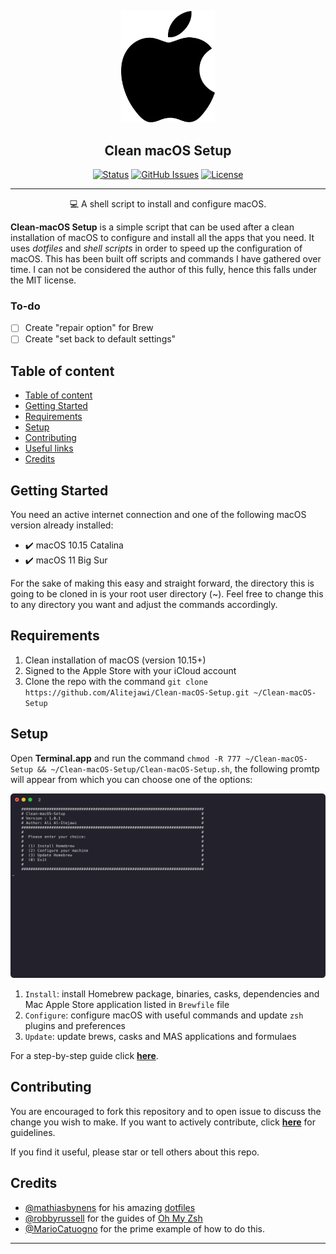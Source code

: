 <p align="center">
  <a href="https://github.com/Alitejawi/Clean-macOS-Setup">
 <img width=150px src="https://raw.githubusercontent.com/Alitejawi/Clean-macOS-Setup/master/img/apple_logo_black.png" alt="apple_logo_black.png"></a>
</p>

<h2 align="center">Clean macOS Setup</h2>

<div align="center">

[![Status](https://img.shields.io/github/last-commit/Alitejawi/Clean-macOS-Setup.svg?style=flat-square)](https://github.com/Alitejawi/Clean-macOS-Setup/commits/master)
[![GitHub Issues](https://img.shields.io/github/issues/Alitejawi/Clean-macOS-Setup.svg?style=flat-square)](https://github.com/Alitejawi/Clean-macOS-Setup/issues)
[![License](https://img.shields.io/github/license/Alitejawi/Clean-macOS-Setup?style=flat-square)](https://github.com/Alitejawi/Clean-macOS-Setup/blob/master/LICENSE)

</div>


---

<p align="center">
💻 A shell script to install and configure macOS.
  <br>
</p>

__Clean-macOS Setup__ is a simple script that can be used after a clean installation of macOS to configure and install all the apps that you need. It uses _dotfiles_ and _shell scripts_ in order to speed up the configuration of macOS. This has been built off scripts and commands I have gathered over time. I can not be considered the author of this fully, hence this falls under the MIT license. 

### To-do

- [ ] Create "repair option" for Brew
- [ ] Create "set back to default settings"

## Table of content

- [Table of content](#table-of-content)
- [Getting Started](#getting-started)
- [Requirements](#requirements)
- [Setup](#setup)
- [Contributing](#contributing)
- [Useful links](#useful-links)
- [Credits](#credits)

## Getting Started

You need an active internet connection and one of the following macOS version already installed:

- ✔️ macOS 10.15 Catalina
- ✔️ macOS 11 Big Sur

For the sake of making this easy and straight forward, the directory this is going to be cloned in is your root user directory (~). Feel free to change this to any directory you want and adjust the commands accordingly. 

## Requirements

1. Clean installation of macOS (version 10.15+)
2. Signed to the Apple Store with your iCloud account
3. Clone the repo with the command `git clone https://github.com/Alitejawi/Clean-macOS-Setup.git ~/Clean-macOS-Setup`

## Setup

Open __Terminal.app__ and run the command `chmod -R 777 ~/Clean-macOS-Setup && ~/Clean-macOS-Setup/Clean-macOS-Setup.sh`, the following promtp will appear from which you can choose one of the options:

<p align="center">
  <a href="https://github.com/Alitejawi/Clean-macOS-Setup">
  <img width=600px src="https://raw.githubusercontent.com/Alitejawi/Clean-macOS-Setup/master/img/prompt.png" alt="prompt"><br></a>
</p>

1. `Install`: install Homebrew package, binaries, casks, dependencies and Mac Apple Store application listed in `Brewfile` file
2. `Configure`: configure macOS with useful commands and update `zsh` plugins and preferences
3. `Update`: update brews, casks and MAS applications and formulaes

For a step-by-step guide click [__here__](https://github.com/Alitejawi/Clean-macOS-Setup/blob/master/doc/SETUP.md).

## Contributing

You are encouraged to fork this repository and to open issue to discuss the change you wish to make. If you want to actively contribute, click [__here__](https://github.com/Alitejawi/Clean-macOS-Setup/blob/master/doc/CONTRIBUTING.md) for guidelines.

If you find it useful, please star or tell others about this repo.

## Credits

- [@mathiasbynens](https://github.com/mathiasbynens) for his amazing [dotfiles](https://github.com/mathiasbynens/dotfiles)
- [@robbyrussell](https://github.com/robbyrussell) for the guides of [Oh My Zsh](https://github.com/robbyrussell/oh-my-zsh)
- [@MarioCatuogno](https://github.com/MarioCatuogno) for the prime example of how to do this. 

---
